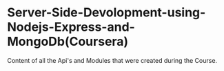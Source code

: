 # Server-Side-Devolopment-using-Nodejs-Express-and-MongoDb(Coursera)
Content of all the Api's and Modules that were created during the Course.
